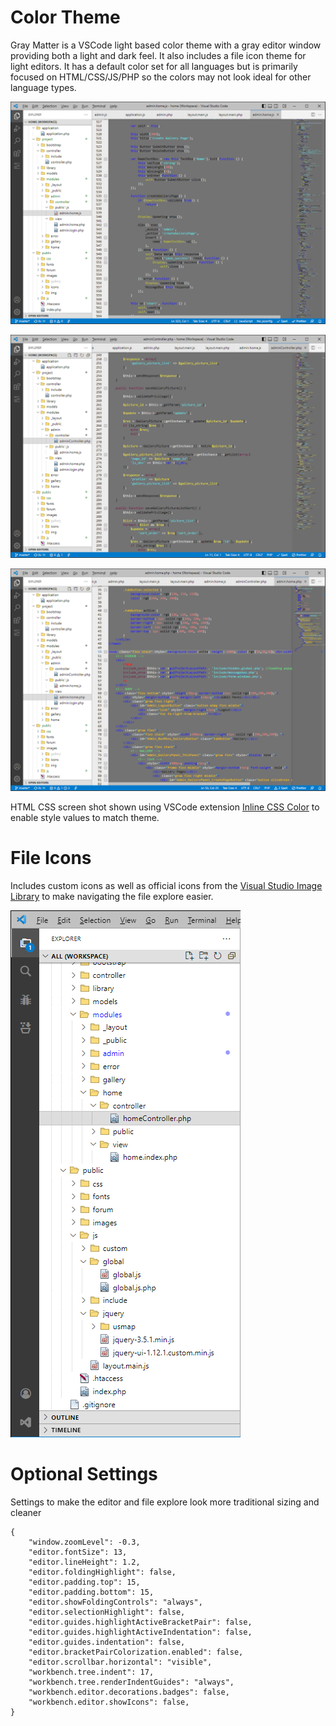 # Color Theme

Gray Matter is a VSCode light based color theme with a gray editor window providing both a light and dark feel. It also includes a file icon theme for light editors.
It has a default color set for all languages but is primarily focused on HTML/CSS/JS/PHP so the colors may not look ideal for other language types.

![JS Example](https://raw.githubusercontent.com/outofsync42/gray-matter/master/img/javascript-example.png)

![PHP Example](https://raw.githubusercontent.com/outofsync42/gray-matter/master/img/php-example.png)

![HTML Example](https://raw.githubusercontent.com/outofsync42/gray-matter/master/img/html-css-example.png)

HTML CSS screen shot shown using VSCode extension [Inline CSS Color](https://marketplace.visualstudio.com/items?itemName=outofsync42.inline-css-color) to enable style values to match theme.

# File Icons

Includes custom icons as well as official icons from the [Visual Studio Image Library](https://msdn.microsoft.com/en-us/library/ms246582.aspx) to make navigating the file explore easier.

![File Icons Example](https://raw.githubusercontent.com/outofsync42/gray-matter/master/img/file-icons-example.png)

# Optional Settings

Settings to make the editor and file explore look more traditional sizing and cleaner

```
{
	"window.zoomLevel": -0.3,
	"editor.fontSize": 13,
	"editor.lineHeight": 1.2,
	"editor.foldingHighlight": false,
	"editor.padding.top": 15,
	"editor.padding.bottom": 15,
	"editor.showFoldingControls": "always",
	"editor.selectionHighlight": false,
	"editor.guides.highlightActiveBracketPair": false,
	"editor.guides.highlightActiveIndentation": false,
	"editor.guides.indentation": false,
	"editor.bracketPairColorization.enabled": false,
	"editor.scrollbar.horizontal": "visible",
	"workbench.tree.indent": 17,
	"workbench.tree.renderIndentGuides": "always",
	"workbench.editor.decorations.badges": false,
	"workbench.editor.showIcons": false,
}
```
